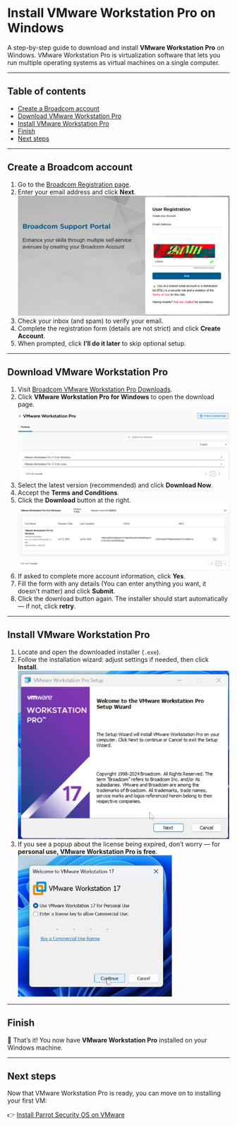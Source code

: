 # Install VMware Workstation Pro on Windows

A step-by-step guide to download and install **VMware Workstation Pro** on Windows.
VMware Workstation Pro is virtualization software that lets you run multiple operating systems as virtual machines on a single computer.

---

## Table of contents

* [Create a Broadcom account](#create-a-broadcom-account)
* [Download VMware Workstation Pro](#download-vmware-workstation-pro)
* [Install VMware Workstation Pro](#install-vmware-workstation-pro)
* [Finish](#finish)
* [Next steps](#next-steps)

---

## Create a Broadcom account

1. Go to the [Broadcom Registration page](https://profile.broadcom.com/web/registration).
2. Enter your email address and click **Next**.
   ![Broadcom Registration](/img/VMware/broadcomAccount.png)
3. Check your inbox (and spam) to verify your email.
4. Complete the registration form (details are not strict) and click **Create Account**.
5. When prompted, click **I’ll do it later** to skip optional setup.

---

## Download VMware Workstation Pro

1. Visit [Broadcom VMware Workstation Pro Downloads](https://support.broadcom.com/group/ecx/productdownloads?subfamily=VMware%20Workstation%20Pro&freeDownloads=true).
2. Click **VMware Workstation Pro for Windows** to open the download page.
   ![Download VMware Workstation Pro](/img/VMware/downloadVMware.png)
3. Select the latest version (recommended) and click **Download Now**.
4. Accept the **Terms and Conditions**.
5. Click the **Download** button at the right.
   ![Download Button](/img/VMware/downloadButton.png)
6. If asked to complete more account information, click **Yes**.
7. Fill the form with any details (You can enter anything you want, it doesn't matter) and click **Submit**.
8. Click the download button again. The installer should start automatically — if not, click **retry**.

---

## Install VMware Workstation Pro

1. Locate and open the downloaded installer (`.exe`).
2. Follow the installation wizard: adjust settings if needed, then click **Install**.
   ![VMware Installation](/img/VMware/installVMware1.png)
3. If you see a popup about the license being expired, don’t worry — for **personal use, VMware Workstation Pro is free**.
   ![VMware License Expired](/img/VMware/licenseExpired.png)

---

## Finish

🎉 That’s it! You now have **VMware Workstation Pro** installed on your Windows machine.

---

## Next steps

Now that VMware Workstation Pro is ready, you can move on to installing your first VM:

👉 [Install Parrot Security OS on VMware](./Install-Parrot-Security-OS-VMware.md)